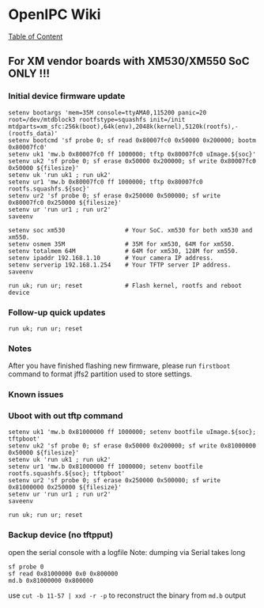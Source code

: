 # OpenIPC Wiki
[Table of Content](../index.md)

For XM vendor boards with XM530/XM550 SoC ONLY !!!
--------------------------------------------------

### Initial device firmware update

```
setenv bootargs 'mem=35M console=ttyAMA0,115200 panic=20 root=/dev/mtdblock3 rootfstype=squashfs init=/init mtdparts=xm_sfc:256k(boot),64k(env),2048k(kernel),5120k(rootfs),-(rootfs_data)'
setenv bootcmd 'sf probe 0; sf read 0x80007fc0 0x50000 0x200000; bootm 0x80007fc0'
setenv uk1 'mw.b 0x80007fc0 ff 1000000; tftp 0x80007fc0 uImage.${soc}'
setenv uk2 'sf probe 0; sf erase 0x50000 0x200000; sf write 0x80007fc0 0x50000 ${filesize}'
setenv uk 'run uk1 ; run uk2'
setenv ur1 'mw.b 0x80007fc0 ff 1000000; tftp 0x80007fc0 rootfs.squashfs.${soc}'
setenv ur2 'sf probe 0; sf erase 0x250000 0x500000; sf write 0x80007fc0 0x250000 ${filesize}'
setenv ur 'run ur1 ; run ur2'
saveenv

setenv soc xm530                 # Your SoC. xm530 for both xm530 and xm550.
setenv osmem 35M                 # 35M for xm530, 64M for xm550.
setenv totalmem 64M              # 64M for xm530, 128M for xm550.
setenv ipaddr 192.168.1.10       # Your camera IP address.
setenv serverip 192.168.1.254    # Your TFTP server IP address.
saveenv

run uk; run ur; reset            # Flash kernel, rootfs and reboot device
```

### Follow-up quick updates

```
run uk; run ur; reset
```

### Notes

After you have finished flashing new firmware, please run `firstboot` command
to format jffs2 partition used to store settings.

### Known issues


### Uboot with out tftp command

```
setenv uk1 'mw.b 0x81000000 ff 1000000; setenv bootfile uImage.${soc}; tftpboot'
setenv uk2 'sf probe 0; sf erase 0x50000 0x200000; sf write 0x81000000 0x50000 ${filesize}'
setenv uk 'run uk1 ; run uk2'
setenv ur1 'mw.b 0x81000000 ff 1000000; setenv bootfile rootfs.squashfs.${soc}; tftpboot'
setenv ur2 'sf probe 0; sf erase 0x250000 0x500000; sf write 0x81000000 0x250000 ${filesize}'
setenv ur 'run ur1 ; run ur2'
saveenv

run uk; run ur; reset
```

### Backup device (no tftpput)

open the serial console with a logfile
Note: dumping via Serial takes long

```
sf probe 0
sf read 0x81000000 0x0 0x800000
md.b 0x81000000 0x800000
```

use `cut -b 11-57 | xxd -r -p` to reconstruct the binary from `md.b` output

